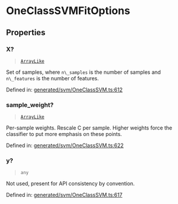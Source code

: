 # OneClassSVMFitOptions

## Properties

### X?

> [`ArrayLike`](../types/ArrayLike.md)

Set of samples, where `n\_samples` is the number of samples and `n\_features` is the number of features.

Defined in:  [generated/svm/OneClassSVM.ts:612](https://github.com/transitive-bullshit/scikit-learn-ts/blob/122b3c0/packages/sklearn/src/generated/svm/OneClassSVM.ts#L612)

### sample\_weight?

> [`ArrayLike`](../types/ArrayLike.md)

Per-sample weights. Rescale C per sample. Higher weights force the classifier to put more emphasis on these points.

Defined in:  [generated/svm/OneClassSVM.ts:622](https://github.com/transitive-bullshit/scikit-learn-ts/blob/122b3c0/packages/sklearn/src/generated/svm/OneClassSVM.ts#L622)

### y?

> `any`

Not used, present for API consistency by convention.

Defined in:  [generated/svm/OneClassSVM.ts:617](https://github.com/transitive-bullshit/scikit-learn-ts/blob/122b3c0/packages/sklearn/src/generated/svm/OneClassSVM.ts#L617)
